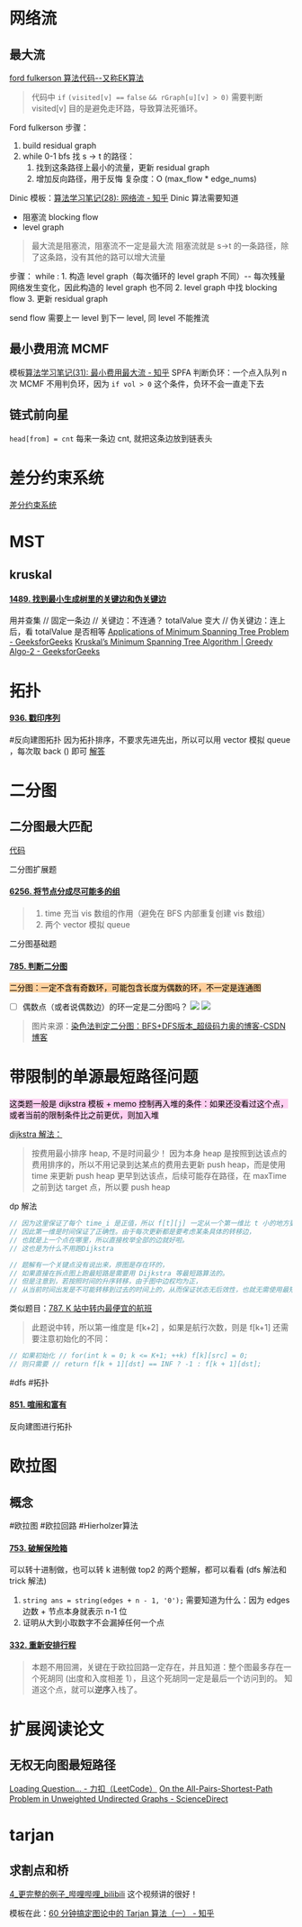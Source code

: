 
# 网络流
## 最大流
[ford fulkerson 算法代码--又称EK算法](https://www.geeksforgeeks.org/ford-fulkerson-algorithm-for-maximum-flow-problem/?ref=gcse)
> 代码中 `if` `(visited[v] ==` `false` `&& rGraph[u][v] > 0)` 需要判断 visited[v] 目的是避免走环路，导致算法死循环。

Ford fulkerson 步骤：
1. build residual graph
2. while 0-1 bfs 找 s -> t 的路径：
	1. 找到这条路径上最小的流量，更新 residual graph
	2. 增加反向路径，用于反悔
复杂度：O (max_flow * edge_nums)

Dinic 模板：[算法学习笔记(28): 网络流 - 知乎](https://zhuanlan.zhihu.com/p/122375531)
Dinic 算法需要知道
- 阻塞流 blocking flow
- level graph
>最大流是阻塞流，阻塞流不一定是最大流
>阻塞流就是 s->t 的一条路径，除了这条路，没有其他的路可以增大流量 

步骤：
while :
	1. 构造 level graph（每次循环的 level graph 不同）-- 每次残量网络发生变化，因此构造的 level graph 也不同
	2. level graph 中找 blocking flow
	3. 更新 residual graph


send flow 需要上一 level 到下一 level, 同 level 不能推流 

## 最小费用流 MCMF
模板[算法学习笔记(31): 最小费用最大流 - 知乎](https://zhuanlan.zhihu.com/p/127046673)
SPFA 判断负环：一个点入队列 n 次
MCMF 不用判负环，因为 `if vol > 0` 这个条件，负环不会一直走下去

## 链式前向星
`head[from] = cnt` 每来一条边 cnt, 就把这条边放到链表头



# 差分约束系统
[差分约束系统](差分约束系统.md)


# MST
## kruskal
#### [1489. 找到最小生成树里的关键边和伪关键边](https://leetcode.cn/problems/find-critical-and-pseudo-critical-edges-in-minimum-spanning-tree/)
用并查集
// 固定一条边
// 关键边：不连通？ totalValue 变大
// 伪关键边：连上后，看 totalValue 是否相等
[Applications of Minimum Spanning Tree Problem - GeeksforGeeks](https://www.geeksforgeeks.org/applications-of-minimum-spanning-tree/)
[Kruskal’s Minimum Spanning Tree Algorithm | Greedy Algo-2 - GeeksforGeeks](https://www.geeksforgeeks.org/kruskals-minimum-spanning-tree-algorithm-greedy-algo-2/)


# 拓扑
#### [936. 戳印序列](https://leetcode.cn/problems/stamping-the-sequence/)
#反向建图拓扑 
因为拓扑排序，不要求先进先出，所以可以用 vector 模拟 queue ，每次取 back () 即可
[解答](https://leetcode.cn/problems/stamping-the-sequence/solution/936-cjian-dan-yi-dong-de-tuo-bu-pai-xu-j-75qq/)



# 二分图
## 二分图最大匹配
[代码](https://www.bilibili.com/video/BV1GW4y1z7xk/?spm_id_from=333.788.recommend_more_video.1&vd_source=fbbbbb40d03adf5f8999a0fa4519226d)

二分图扩展题
#### [6256. 将节点分成尽可能多的组](https://leetcode.cn/problems/divide-nodes-into-the-maximum-number-of-groups/)
> 1. time 充当 vis 数组的作用（避免在 BFS 内部重复创建 vis 数组）
> 2. 两个 vector 模拟 queue



二分图基础题
#### [785. 判断二分图](https://leetcode.cn/problems/is-graph-bipartite/)
<mark style="background: #FFB86CA6 ;">二分图：一定不含有奇数环，可能包含长度为偶数的环，不一定是连通图</mark>
- [ ] 偶数点（或者说偶数边）的环一定是二分图吗？
![](Pasted%20image%2020221204224936.png)
![](Pasted%20image%2020221204225024.png)

> 图片来源：[染色法判定二分图：BFS+DFS版本_超级码力奥的博客-CSDN博客](https://blog.csdn.net/qq_45766916/article/details/123455086)


# 带限制的单源最短路径问题
<mark style="background: #FFB8EBA6 ;">这类题一般是 dijkstra 模板 + memo 控制再入堆的条件：如果还没看过这个点，或者当前的限制条件比之前更优，则加入堆</mark>

[dijkstra 解法：](https://leetcode.cn/problems/minimum-cost-to-reach-destination-in-time/solution/dai-xian-zhi-de-dan-yuan-zui-duan-lu-jin-wzuz/)
>按费用最小排序 heap, 不是时间最少！
>因为本身 heap 是按照到达该点的费用排序的，所以不用记录到达某点的费用去更新 push heap，而是使用 time 来更新 push heap
>更早到达该点，后续可能存在路径，在 maxTime 之前到达 target 点，所以要 push heap 

dp 解法 
```cpp
// 因为这里保证了每个 time_i 是正值，所以 f[t][j] 一定从一个第一维比 t 小的地方更新过来，
// 因此第一维是时间保证了正确性。由于每次更新都是要考虑某条具体的转移边，
// 也就是上一个点在哪里，所以直接枚举全部的边就好啦。
// 这也是为什么不用跑Dijkstra

// 题解有一个关键点没有说出来，原图是存在环的，
// 如果直接在拆点图上跑最短路是需要用 Dijkstra 等最短路算法的。
// 但是注意到，若按照时间的升序转移，由于图中边权均为正，
// 从当前时间出发是不可能转移到过去的时间上的，从而保证状态无后效性，也就无需使用最短路算法来求解了。
```
类似题目：[787. K 站中转内最便宜的航班](https://leetcode.cn/problems/cheapest-flights-within-k-stops/)
> 此题说中转，所以第一维度是 f[k+2] ，如果是航行次数，则是 f[k+1]
>还需要注意初始化的不同：
```cpp
// 如果初始化 // for(int k = 0; k <= K+1; ++k) f[k][src] = 0; 
// 则只需要 // return f[k + 1][dst] == INF ? -1 : f[k + 1][dst];
```


#dfs #拓扑
#### [851. 喧闹和富有](https://leetcode.cn/problems/loud-and-rich/)
反向建图进行拓扑


# 欧拉图

## 概念


#欧拉图 #欧拉回路 #Hierholzer算法
#### [753. 破解保险箱](https://leetcode.cn/problems/cracking-the-safe/)
可以转十进制做，也可以转 k 进制做
top2 的两个题解，都可以看看 (dfs 解法和 trick 解法)
1. `string ans = string(edges + n - 1, '0');` 需要知道为什么：因为 edges 边数 + 节点本身就表示 n-1 位
2. 证明从大到小取数字不会漏掉任何一个点

#### [332. 重新安排行程](https://leetcode.cn/problems/reconstruct-itinerary/)
> 本题不用回溯，关键在于欧拉回路一定存在，并且知道：整个图最多存在一个死胡同 (出度和入度相差 1），且这个死胡同一定是最后一个访问到的。
> 知道这个点，就可以**逆序**入栈了。



# 扩展阅读论文
## 无权无向图最短路径
[Loading Question... - 力扣（LeetCode）](https://leetcode.cn/problems/divide-nodes-into-the-maximum-number-of-groups/solution/on-by-hqztrue-lvfx/)
[On the All-Pairs-Shortest-Path Problem in Unweighted Undirected Graphs - ScienceDirect](https://www.sciencedirect.com/science/article/pii/S0022000085710781)


# tarjan
## 求割点和桥
[4_更完整的例子_哔哩哔哩_bilibili](https://www.bilibili.com/video/BV1Q7411e7bM/?p=4&spm_id_from=pageDriver&vd_source=fbbbbb40d03adf5f8999a0fa4519226d)
这个视频讲的很好！

模板在此：[60 分钟搞定图论中的 Tarjan 算法（一） - 知乎](https://zhuanlan.zhihu.com/p/101923309)